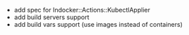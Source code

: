 - add spec for Indocker::Actions::KubectlApplier
- add build servers support
- add build vars support (use images instead of containers)